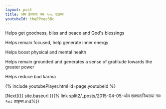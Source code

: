 ```yaml
---
layout: post
title: ओम ईज्याया नमः १०८ टाइम्स
youtubeId: thgRPxqe3Bc
---
```

 
 
Helps get goodness, bliss and peace and God's blessings
 
Helps remain focused, help generate inner energy 
 
Helps boost physical and mental health 
 
Helps remain grounded and generates a sense of gratitude towards the greater power 
 
Helps reduce bad karma
 
 
 
 


{% include youtubePlayer.html id=page.youtubeId %}
 
[Next]({{ site.baseurl }}{% link  split2/_posts/2015-04-05-ओम शाश्वतास्थिराया नमः १०८ टाइम्स.md%})
 
